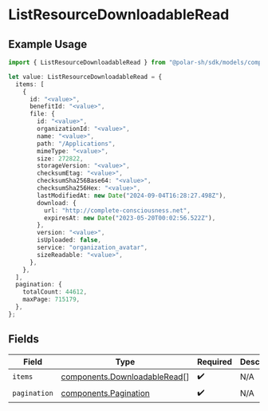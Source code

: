 # ListResourceDownloadableRead

## Example Usage

```typescript
import { ListResourceDownloadableRead } from "@polar-sh/sdk/models/components";

let value: ListResourceDownloadableRead = {
  items: [
    {
      id: "<value>",
      benefitId: "<value>",
      file: {
        id: "<value>",
        organizationId: "<value>",
        name: "<value>",
        path: "/Applications",
        mimeType: "<value>",
        size: 272822,
        storageVersion: "<value>",
        checksumEtag: "<value>",
        checksumSha256Base64: "<value>",
        checksumSha256Hex: "<value>",
        lastModifiedAt: new Date("2024-09-04T16:28:27.498Z"),
        download: {
          url: "http://complete-consciousness.net",
          expiresAt: new Date("2023-05-20T00:02:56.522Z"),
        },
        version: "<value>",
        isUploaded: false,
        service: "organization_avatar",
        sizeReadable: "<value>",
      },
    },
  ],
  pagination: {
    totalCount: 44612,
    maxPage: 715179,
  },
};
```

## Fields

| Field                                                                        | Type                                                                         | Required                                                                     | Description                                                                  |
| ---------------------------------------------------------------------------- | ---------------------------------------------------------------------------- | ---------------------------------------------------------------------------- | ---------------------------------------------------------------------------- |
| `items`                                                                      | [components.DownloadableRead](../../models/components/downloadableread.md)[] | :heavy_check_mark:                                                           | N/A                                                                          |
| `pagination`                                                                 | [components.Pagination](../../models/components/pagination.md)               | :heavy_check_mark:                                                           | N/A                                                                          |